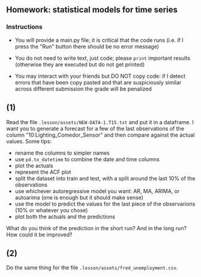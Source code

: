## Homework: statistical models for time series

### Instructions

* You will provide a main.py file; it is critical that the code runs (i.e. if I press the "Run" button there should be no error message)

* You do not need to write text, just code; please `print` important results (otherwise they are executed but do not get printed)

* You may interact with your friends but DO NOT copy code: if I detect errors that have been copy pasted and that are suspiciously similar across different submission the grade will be penalized

## (1)

Read the file `.lesson/assets/NEW-DATA-1.T15.txt` and put it in a dataframe. I want you to generate a forecast for a few of the last observations of the column "10:Lighting_Comedor_Sensor" and then compare against the actual values. Some tips:

* rename the columns to simpler names
* use `pd.to_datetime` to combine the date and time columns
* plot the actuals
* represent the ACF plot
* split the dataset into train and test, with a split around the last 10% of the observations
* use whichever autoregressive model you want: AR, MA, ARIMA, or autoarima (one is enough but it should make sense)
* use the model to predict the values for the last piece of the observarions (10% or whatever you chose)
* plot both the actuals and the predictions

What do you think of the prediction in the short run? And in the long run? How could it be improved?

## (2)
Do the same thing for the file `.lesson/assets/fred_unemployment.csv`.